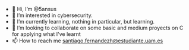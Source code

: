 - 👋 Hi, I’m @5ansus
- 👀 I’m interested in cybersecurity.
- 🌱 I’m currently learning, nothing in particular, but learning.
- 💞️ I’m looking to collaborate on some basic and medium proyects on C for applying what I've learnt
- 📫 How to reach me santiago.fernandezh@estudiante.uam.es

<!---
5ansus/5ansus is a ✨ special ✨ repository because its `README.md` (this file) appears on your GitHub profile.
You can click the Preview link to take a look at your changes.
--->
